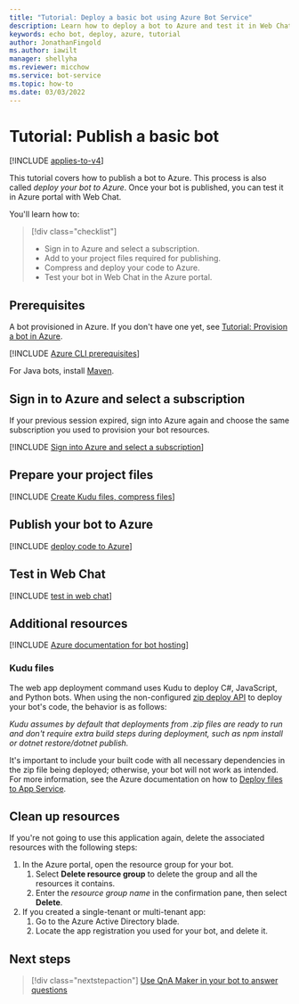 ```yaml
---
title: "Tutorial: Deploy a basic bot using Azure Bot Service"
description: Learn how to deploy a bot to Azure and test it in Web Chat.
keywords: echo bot, deploy, azure, tutorial
author: JonathanFingold
ms.author: iawilt
manager: shellyha
ms.reviewer: micchow
ms.service: bot-service
ms.topic: how-to
ms.date: 03/03/2022
---
```


# Tutorial: Publish a basic bot

[!INCLUDE [applies-to-v4](./includes/applies-to-v4-current.md)]

This tutorial covers how to publish a bot to Azure.
This process is also called _deploy your bot to Azure_.
Once your bot is published, you can test it in Azure portal with Web Chat.

You'll learn how to:

> [!div class="checklist"]
> - Sign in to Azure and select a subscription.
> - Add to your project files required for publishing.
> - Compress and deploy your code to Azure.
> - Test your bot in Web Chat in the Azure portal.

## Prerequisites

A bot provisioned in Azure. If you don't have one yet, see [Tutorial: Provision a bot in Azure](./tutorial-provision-a-bot.md).

[!INCLUDE [Azure CLI prerequisites](./includes/az-cli/prereqs.md)]

For Java bots, install [Maven](https://maven.apache.org/).

## Sign in to Azure and select a subscription

If your previous session expired, sign into Azure again and choose the same subscription you used to provision your bot resources.

[!INCLUDE [Sign into Azure and select a subscription](./includes/az-cli/sign-in-select-subscription.md)]

## Prepare your project files

[!INCLUDE [Create Kudu files, compress files](./includes/az-cli/prepare-for-deployment.md)]

## Publish your bot to Azure

[!INCLUDE [deploy code to Azure](./includes/az-cli/deploy-to-azure.md)]

## Test in Web Chat

[!INCLUDE [test in web chat](./includes/deploy/snippet-test-in-web-chat.md)]

## Additional resources

[!INCLUDE [Azure documentation for bot hosting](./includes/azure-docs/apps-and-resources.md)]

### Kudu files

The web app deployment command uses Kudu to deploy C#, JavaScript, and Python bots.
When using the non-configured [zip deploy API](https://github.com/projectkudu/kudu/wiki/Deploying-from-a-zip-file-or-url) to deploy your bot's code, the behavior is as follows:

_Kudu assumes by default that deployments from .zip files are ready to run and don't require extra build steps during deployment, such as npm install or dotnet restore/dotnet publish._

It's important to include your built code with all necessary dependencies in the zip file being deployed; otherwise, your bot will not work as intended. For more information, see the Azure documentation on how to [Deploy files to App Service](/azure/app-service/deploy-zip).

## Clean up resources

If you're not going to use this application again, delete the associated resources with the following steps:

1. In the Azure portal, open the resource group for your bot.
    1. Select **Delete resource group** to delete the group and all the resources it contains.
    1. Enter the _resource group name_ in the confirmation pane, then select **Delete**.
1. If you created a single-tenant or multi-tenant app:
    1. Go to the Azure Active Directory blade.
    1. Locate the app registration you used for your bot, and delete it.

## Next steps

> [!div class="nextstepaction"]
> [Use QnA Maker in your bot to answer questions](./v4sdk/bot-builder-tutorial-add-qna.md)
